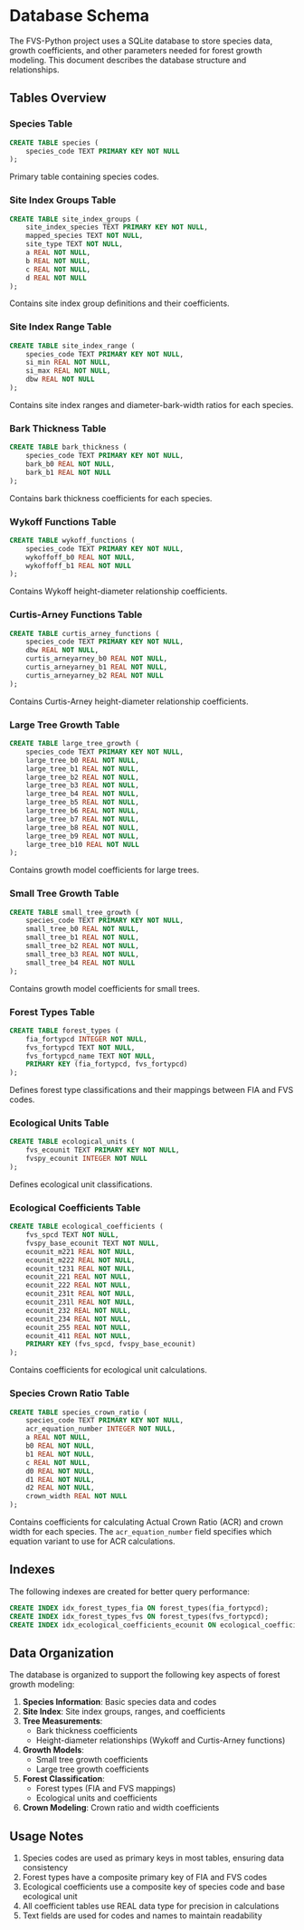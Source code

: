 # Database Schema

The FVS-Python project uses a SQLite database to store species data, growth coefficients, and other parameters needed for forest growth modeling. This document describes the database structure and relationships.

## Tables Overview

### Species Table
```sql
CREATE TABLE species (
    species_code TEXT PRIMARY KEY NOT NULL
);
```
Primary table containing species codes.

### Site Index Groups Table
```sql
CREATE TABLE site_index_groups (
    site_index_species TEXT PRIMARY KEY NOT NULL,
    mapped_species TEXT NOT NULL,
    site_type TEXT NOT NULL,
    a REAL NOT NULL,
    b REAL NOT NULL,
    c REAL NOT NULL,
    d REAL NOT NULL
);
```
Contains site index group definitions and their coefficients.

### Site Index Range Table
```sql
CREATE TABLE site_index_range (
    species_code TEXT PRIMARY KEY NOT NULL,
    si_min REAL NOT NULL,
    si_max REAL NOT NULL,
    dbw REAL NOT NULL
);
```
Contains site index ranges and diameter-bark-width ratios for each species.

### Bark Thickness Table
```sql
CREATE TABLE bark_thickness (
    species_code TEXT PRIMARY KEY NOT NULL,
    bark_b0 REAL NOT NULL,
    bark_b1 REAL NOT NULL
);
```
Contains bark thickness coefficients for each species.

### Wykoff Functions Table
```sql
CREATE TABLE wykoff_functions (
    species_code TEXT PRIMARY KEY NOT NULL,
    wykoffoff_b0 REAL NOT NULL,
    wykoffoff_b1 REAL NOT NULL
);
```
Contains Wykoff height-diameter relationship coefficients.

### Curtis-Arney Functions Table
```sql
CREATE TABLE curtis_arney_functions (
    species_code TEXT PRIMARY KEY NOT NULL,
    dbw REAL NOT NULL,
    curtis_arneyarney_b0 REAL NOT NULL,
    curtis_arneyarney_b1 REAL NOT NULL,
    curtis_arneyarney_b2 REAL NOT NULL
);
```
Contains Curtis-Arney height-diameter relationship coefficients.

### Large Tree Growth Table
```sql
CREATE TABLE large_tree_growth (
    species_code TEXT PRIMARY KEY NOT NULL,
    large_tree_b0 REAL NOT NULL,
    large_tree_b1 REAL NOT NULL,
    large_tree_b2 REAL NOT NULL,
    large_tree_b3 REAL NOT NULL,
    large_tree_b4 REAL NOT NULL,
    large_tree_b5 REAL NOT NULL,
    large_tree_b6 REAL NOT NULL,
    large_tree_b7 REAL NOT NULL,
    large_tree_b8 REAL NOT NULL,
    large_tree_b9 REAL NOT NULL,
    large_tree_b10 REAL NOT NULL
);
```
Contains growth model coefficients for large trees.

### Small Tree Growth Table
```sql
CREATE TABLE small_tree_growth (
    species_code TEXT PRIMARY KEY NOT NULL,
    small_tree_b0 REAL NOT NULL,
    small_tree_b1 REAL NOT NULL,
    small_tree_b2 REAL NOT NULL,
    small_tree_b3 REAL NOT NULL,
    small_tree_b4 REAL NOT NULL
);
```
Contains growth model coefficients for small trees.

### Forest Types Table
```sql
CREATE TABLE forest_types (
    fia_fortypcd INTEGER NOT NULL,
    fvs_fortypcd TEXT NOT NULL,
    fvs_fortypcd_name TEXT NOT NULL,
    PRIMARY KEY (fia_fortypcd, fvs_fortypcd)
);
```
Defines forest type classifications and their mappings between FIA and FVS codes.

### Ecological Units Table
```sql
CREATE TABLE ecological_units (
    fvs_ecounit TEXT PRIMARY KEY NOT NULL,
    fvspy_ecounit INTEGER NOT NULL
);
```
Defines ecological unit classifications.

### Ecological Coefficients Table
```sql
CREATE TABLE ecological_coefficients (
    fvs_spcd TEXT NOT NULL,
    fvspy_base_ecounit TEXT NOT NULL,
    ecounit_m221 REAL NOT NULL,
    ecounit_m222 REAL NOT NULL,
    ecounit_t231 REAL NOT NULL,
    ecounit_221 REAL NOT NULL,
    ecounit_222 REAL NOT NULL,
    ecounit_231t REAL NOT NULL,
    ecounit_231l REAL NOT NULL,
    ecounit_232 REAL NOT NULL,
    ecounit_234 REAL NOT NULL,
    ecounit_255 REAL NOT NULL,
    ecounit_411 REAL NOT NULL,
    PRIMARY KEY (fvs_spcd, fvspy_base_ecounit)
);
```
Contains coefficients for ecological unit calculations.

### Species Crown Ratio Table
```sql
CREATE TABLE species_crown_ratio (
    species_code TEXT PRIMARY KEY NOT NULL,
    acr_equation_number INTEGER NOT NULL,
    a REAL NOT NULL,
    b0 REAL NOT NULL,
    b1 REAL NOT NULL,
    c REAL NOT NULL,
    d0 REAL NOT NULL,
    d1 REAL NOT NULL,
    d2 REAL NOT NULL,
    crown_width REAL NOT NULL
);
```
Contains coefficients for calculating Actual Crown Ratio (ACR) and crown width for each species. The `acr_equation_number` field specifies which equation variant to use for ACR calculations.

## Indexes

The following indexes are created for better query performance:

```sql
CREATE INDEX idx_forest_types_fia ON forest_types(fia_fortypcd);
CREATE INDEX idx_forest_types_fvs ON forest_types(fvs_fortypcd);
CREATE INDEX idx_ecological_coefficients_ecounit ON ecological_coefficients(fvspy_base_ecounit);
```

## Data Organization

The database is organized to support the following key aspects of forest growth modeling:

1. **Species Information**: Basic species data and codes
2. **Site Index**: Site index groups, ranges, and coefficients
3. **Tree Measurements**: 
   - Bark thickness coefficients
   - Height-diameter relationships (Wykoff and Curtis-Arney functions)
4. **Growth Models**:
   - Small tree growth coefficients
   - Large tree growth coefficients
5. **Forest Classification**:
   - Forest types (FIA and FVS mappings)
   - Ecological units and coefficients
6. **Crown Modeling**: Crown ratio and width coefficients

## Usage Notes

1. Species codes are used as primary keys in most tables, ensuring data consistency
2. Forest types have a composite primary key of FIA and FVS codes
3. Ecological coefficients use a composite key of species code and base ecological unit
4. All coefficient tables use REAL data type for precision in calculations
5. Text fields are used for codes and names to maintain readability 